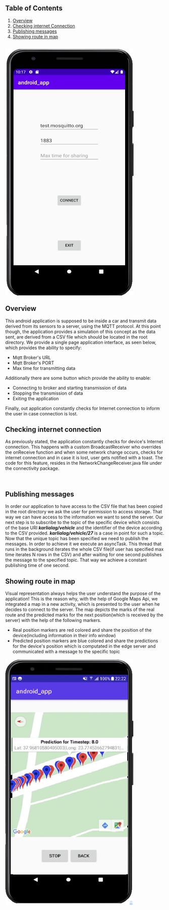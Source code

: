 ## Table of Contents
   <ol>
     <li><a href="#overview">Overview</a></li>
     <li><a href="#internet-connection">Checking internet Connection</a></li>
     <li><a href="#publishing-messages">Publishing messages</a></li>
     <li><a href="###showing-route-in-map">Showing route in map</a></li>
   </ol>

<br/>


 <img align="center" width="407" height="780" src="app-preview.PNG">

## Overview

This android application is supposed to be inside a car and transmit data derived from its sensors to a server, using
the MQTT protocol.
At this point though, the application provides a simulation of this concept as the data sent, are derived from a CSV file
which should be located in the root directory.
We provide a single page application interface, as seen below, which provides the ability to specify:
<ul>
<li>Mqtt Broker's URL</li>
<li>Mqtt Broker's PORT</li>
<li>Max time for transmitting data</li>
</ul>
Additionally there are some button which provide the ability to enable:
<ul>
<li>Connecting to broker and starting transmission of data</li>
<li>Stopping the transmission of data</li>
<li>Exiting the application</li>
</ul>
Finally, out application constantly checks for Internet connection to inform the user in case connection is lost.

<br/>

## Checking internet connection

As previously stated, the application constantly checks for device's Internet connection. This happens with a custom 
BroadcastReceiver who overrides the onReceive function and when some network change occurs, checks for internet connection
and in case it is lost, user gets notified with a toast. The code for this feature, resides in the NetworkChangeReceiver.java
file under the connectivity package.

<br/>

## Publishing messages

In order our application to have access to the CSV file that has been copied in the root directory we ask the user for
permission to access storage. That way we can have access to the information we want to send the server.
Our next step is to subscribe to the topic of the specific device which consists of the base URI ***karlialag/vehicle*** and the
identifier of the device according to the CSV provided. ***karlialag/vehicle/27*** is a case in point for such a topic.
Now that the unique topic has been specified we need to publish the messages. In order to achieve it
we execute an asyncTask. This thread that runs in the background iterates the whole CSV file(if user has specified max time
iterates N rows in the CSV) and after waiting for one second publishes the message to the specified topic. That way
we achieve a constant publishing time of one second.


## Showing route in map

Visual representation always helps the user understand the purpose of the application! This is the reason why, with the help
of Google Maps Api, we integrated a map in a new activity, which is presented to the user when he decides to connect to the server.
The map depicts the marks of the real route and the predicted marks for the next position(which is received by the server) with the
help of the following markers. 
<ul>
<li> Real position markers are red colored and share the position of the device(including information in their info window)</li>
<li> Predicted position markers are blue colored and share the predictions for the device's position which is computated in the edge server and communicated with a message to the specific topic</li>
</ul>

<img align="center" width="407" height="780" src="app-map-preview.PNG">
